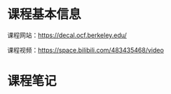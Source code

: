 # 课程基本信息

课程网站：https://decal.ocf.berkeley.edu/

课程视频：https://space.bilibili.com/483435468/video

# 课程笔记